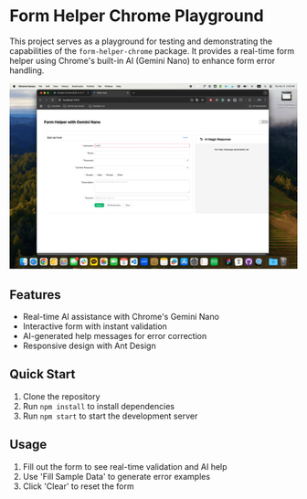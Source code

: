 # Form Helper Chrome Playground

This project serves as a playground for testing and demonstrating the capabilities of the `form-helper-chrome` package. It provides a real-time form helper using Chrome's built-in AI (Gemini Nano) to enhance form error handling.

![demo](demo.gif)

## Features

- Real-time AI assistance with Chrome's Gemini Nano
- Interactive form with instant validation
- AI-generated help messages for error correction
- Responsive design with Ant Design

## Quick Start

1. Clone the repository
2. Run `npm install` to install dependencies
3. Run `npm start` to start the development server

## Usage

1. Fill out the form to see real-time validation and AI help
2. Use 'Fill Sample Data' to generate error examples
3. Click 'Clear' to reset the form

